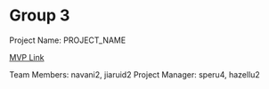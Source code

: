 # Group 3
Project Name: PROJECT_NAME

[MVP Link](https://docs.google.com/document/d/10jAiRhCSWI7WKXYbggDqzmjdqGPYi_HI/edit?usp=sharing&ouid=101158586996738805793&rtpof=true&sd=true)

Team Members: navani2, jiaruid2
Project Manager: speru4, hazellu2